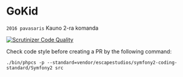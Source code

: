 GoKid
============  

`2016 pavasaris` Kauno 2-ra komanda

[![Scrutinizer Code Quality](https://scrutinizer-ci.com/g/nfqakademija/kaunas-2/badges/quality-score.png?b=master)](https://scrutinizer-ci.com/g/nfqakademija/kaunas-2/?branch=master)

Check code style before creating a PR by the following command:

```
./bin/phpcs -p --standard=vendor/escapestudios/symfony2-coding-standard/Symfony2 src
```
